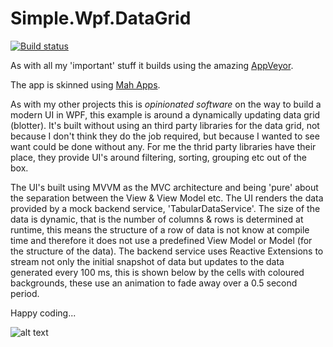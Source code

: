 # Simple.Wpf.DataGrid

[![Build status](https://ci.appveyor.com/api/projects/status/2gustf15hmt9tw09/branch/master?svg=true)](https://ci.appveyor.com/project/oriches/simple-wpf-datagrid)

As with all my 'important' stuff it builds using the amazing [AppVeyor](https://ci.appveyor.com/project/oriches/simple-wpf-datagrid).

The app is skinned using [Mah Apps](http://mahapps.com/).

As with my other projects this is *opinionated software* on the way to build a modern UI in WPF, this example is around a dynamically updating data grid (blotter). It's built without using an third party libraries for the data grid, not because I don't think they do the job required, but because I wanted to see want could be done without any. For me the thrid party libraries have their place, they provide UI's around filtering, sorting, grouping etc out of the box.

The UI's built using MVVM as the MVC architecture and being 'pure' about the separation between the View & View Model etc. The UI renders the data provided by a mock backend service, 'TabularDataService'. The size of the data is dynamic, that is the number of columns & rows is determined at runtime, this means the structure of a row of data is not know at compile time and therefore it does not use a predefined View Model or Model (for the structure of the data). The backend service uses Reactive Extensions to stream not only the initial snapshot of data but updates to the data generated every 100 ms, this is shown below by the cells with coloured backgrounds, these use an animation to fade away over a 0.5 second period.

Happy coding...

![alt text](https://t27ana.dm2302.livefilestore.com/y3pUv_tziI6aIFjQ555q1Yuqek03rcq9aZGaKAkyKQzb2QBCp2q75cWXjJj83aIfEiCAFygm7F6vpZTSeAn1O1SKXF4EUcYfrS-34270HawBp0Kc2TqPBTmONiqaFPpaAKQZZjgRQ7lIthQCeceKOWGoQ_JibjGXPYRvO6-LEjIce0/Simple.Wpf.DataGrid.png?psid=1 "Example screenshot")
